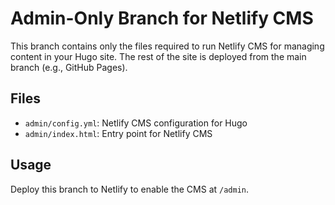 # Admin-Only Branch for Netlify CMS

This branch contains only the files required to run Netlify CMS for managing content in your Hugo site. The rest of the site is deployed from the main branch (e.g., GitHub Pages).

## Files
- `admin/config.yml`: Netlify CMS configuration for Hugo
- `admin/index.html`: Entry point for Netlify CMS

## Usage
Deploy this branch to Netlify to enable the CMS at `/admin`. 